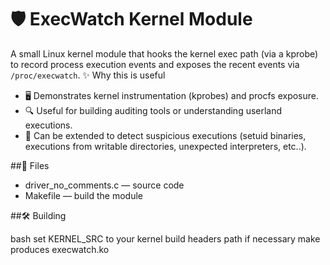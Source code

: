 # 🛡️ ExecWatch Kernel Module

A small Linux kernel module that hooks the kernel exec path (via a kprobe) to record process execution events and exposes the recent events via `/proc/execwatch`.
✨ Why this is useful 

- 🖥️ Demonstrates kernel instrumentation (kprobes) and procfs exposure.
- 🔍 Useful for building auditing tools or understanding userland executions.
- 🚨 Can be extended to detect suspicious executions (setuid binaries, executions from writable directories, unexpected interpreters, etc..).

##📂 Files

- driver_no_comments.c —  source code
- Makefile — build the module

##🛠️ Building

bash
set KERNEL_SRC to your kernel build headers path if necessary
make
produces execwatch.ko

